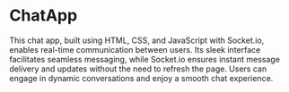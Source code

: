 # ChatApp
This chat app, built using HTML, CSS, and JavaScript with Socket.io, enables real-time communication between users. Its sleek interface facilitates seamless messaging, while Socket.io ensures instant message delivery and updates without the need to refresh the page. Users can engage in dynamic conversations and enjoy a smooth chat experience.
